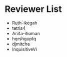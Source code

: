 # Reviewer List
<!--Please add your GitHub username below while applying to be a reviewer-->
- Ruth-ikegah
- tetris4
- Anita-ihuman
- hqrshguptq
- djmitche
- InquisitiveVi
